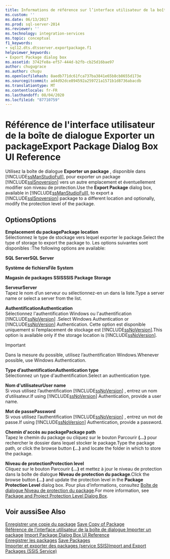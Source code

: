 ```yaml
---
title: Informations de référence sur l’interface utilisateur de la boîte de dialogue Exporter le package | Microsoft Docs
ms.custom: ''
ms.date: 06/13/2017
ms.prod: sql-server-2014
ms.reviewer: ''
ms.technology: integration-services
ms.topic: conceptual
f1_keywords:
- sql12.dts.dtsserver.exportpackage.f1
helpviewer_keywords:
- Export Package dialog box
ms.assetid: 3742fe8a-ef57-444d-b2fb-cb25d16bae97
author: chugugrace
ms.author: chugu
ms.openlocfilehash: 8aedb771dc61fca737ba3841e65b8cb8655d173e
ms.sourcegitcommit: ad4d92dce894592a259721a1571b1d8736abacdb
ms.translationtype: MT
ms.contentlocale: fr-FR
ms.lasthandoff: 08/04/2020
ms.locfileid: "87710759"
---
```

# <a name="export-package-dialog-box-ui-reference"></a><span data-ttu-id="5fe60-102">Référence de l'interface utilisateur de la boîte de dialogue Exporter un package</span><span class="sxs-lookup"><span data-stu-id="5fe60-102">Export Package Dialog Box UI Reference</span></span>
  <span data-ttu-id="5fe60-103">Utilisez la boîte de dialogue **Exporter un package** , disponible dans [!INCLUDE[ssManStudioFull](../includes/ssmanstudiofull-md.md)], pour exporter un package [!INCLUDE[ssISnoversion](../includes/ssisnoversion-md.md)] vers un autre emplacement et éventuellement modifier son niveau de protection.</span><span class="sxs-lookup"><span data-stu-id="5fe60-103">Use the **Export Package** dialog box, available in [!INCLUDE[ssManStudioFull](../includes/ssmanstudiofull-md.md)], to export a [!INCLUDE[ssISnoversion](../includes/ssisnoversion-md.md)] package to a different location and optionally, modify the protection level of the package.</span></span>  
  
## <a name="options"></a><span data-ttu-id="5fe60-104">Options</span><span class="sxs-lookup"><span data-stu-id="5fe60-104">Options</span></span>  
 <span data-ttu-id="5fe60-105">**Emplacement du package**</span><span class="sxs-lookup"><span data-stu-id="5fe60-105">**Package location**</span></span>  
 <span data-ttu-id="5fe60-106">Sélectionnez le type de stockage vers lequel exporter le package.</span><span class="sxs-lookup"><span data-stu-id="5fe60-106">Select the type of storage to export the package to.</span></span> <span data-ttu-id="5fe60-107">Les options suivantes sont disponibles :</span><span class="sxs-lookup"><span data-stu-id="5fe60-107">The following options are available:</span></span>  
  
 <span data-ttu-id="5fe60-108">**SQL Server**</span><span class="sxs-lookup"><span data-stu-id="5fe60-108">**SQL Server**</span></span>  
  
 <span data-ttu-id="5fe60-109">**Système de fichiers**</span><span class="sxs-lookup"><span data-stu-id="5fe60-109">**File System**</span></span>  
  
 <span data-ttu-id="5fe60-110">**Magasin de packages SSIS**</span><span class="sxs-lookup"><span data-stu-id="5fe60-110">**SSIS Package Storage**</span></span>  
  
 <span data-ttu-id="5fe60-111">**Serveur**</span><span class="sxs-lookup"><span data-stu-id="5fe60-111">**Server**</span></span>  
 <span data-ttu-id="5fe60-112">Tapez le nom d’un serveur ou sélectionnez-en un dans la liste.</span><span class="sxs-lookup"><span data-stu-id="5fe60-112">Type a server name or select a server from the list.</span></span>  
  
 <span data-ttu-id="5fe60-113">**Authentification**</span><span class="sxs-lookup"><span data-stu-id="5fe60-113">**Authentication**</span></span>  
 <span data-ttu-id="5fe60-114">Sélectionnez l'authentification Windows ou l'authentification [!INCLUDE[ssNoVersion](../includes/ssnoversion-md.md)] .</span><span class="sxs-lookup"><span data-stu-id="5fe60-114">Select Windows Authentication or [!INCLUDE[ssNoVersion](../includes/ssnoversion-md.md)] Authentication.</span></span> <span data-ttu-id="5fe60-115">Cette option est disponible uniquement si l’emplacement de stockage est [!INCLUDE[ssNoVersion](../includes/ssnoversion-md.md)].</span><span class="sxs-lookup"><span data-stu-id="5fe60-115">This option is available only if the storage location is [!INCLUDE[ssNoVersion](../includes/ssnoversion-md.md)].</span></span>  
  
> [!IMPORTANT]  
>  <span data-ttu-id="5fe60-116">Dans la mesure du possible, utilisez l’authentification Windows.</span><span class="sxs-lookup"><span data-stu-id="5fe60-116">Whenever possible, use Windows Authentication.</span></span>  
  
 <span data-ttu-id="5fe60-117">**Type d’authentification**</span><span class="sxs-lookup"><span data-stu-id="5fe60-117">**Authentication type**</span></span>  
 <span data-ttu-id="5fe60-118">Sélectionnez un type d'authentification.</span><span class="sxs-lookup"><span data-stu-id="5fe60-118">Select an authentication type.</span></span>  
  
 <span data-ttu-id="5fe60-119">**Nom d'utilisateur**</span><span class="sxs-lookup"><span data-stu-id="5fe60-119">**User name**</span></span>  
 <span data-ttu-id="5fe60-120">Si vous utilisez l’authentification [!INCLUDE[ssNoVersion](../includes/ssnoversion-md.md)] , entrez un nom d’utilisateur.</span><span class="sxs-lookup"><span data-stu-id="5fe60-120">If using [!INCLUDE[ssNoVersion](../includes/ssnoversion-md.md)] Authentication, provide a user name.</span></span>  
  
 <span data-ttu-id="5fe60-121">**Mot de passe**</span><span class="sxs-lookup"><span data-stu-id="5fe60-121">**Password**</span></span>  
 <span data-ttu-id="5fe60-122">Si vous utilisez l’authentification [!INCLUDE[ssNoVersion](../includes/ssnoversion-md.md)] , entrez un mot de passe.</span><span class="sxs-lookup"><span data-stu-id="5fe60-122">If using [!INCLUDE[ssNoVersion](../includes/ssnoversion-md.md)] Authentication, provide a password.</span></span>  
  
 <span data-ttu-id="5fe60-123">**Chemin d'accès au package**</span><span class="sxs-lookup"><span data-stu-id="5fe60-123">**Package path**</span></span>  
 <span data-ttu-id="5fe60-124">Tapez le chemin du package ou cliquez sur le bouton Parcourir **(...)** pour rechercher le dossier dans lequel stocker le package.</span><span class="sxs-lookup"><span data-stu-id="5fe60-124">Type the package path, or click the browse button **(...)** and locate the folder in which to store the package.</span></span>  
  
 <span data-ttu-id="5fe60-125">**Niveau de protection**</span><span class="sxs-lookup"><span data-stu-id="5fe60-125">**Protection level**</span></span>  
 <span data-ttu-id="5fe60-126">Cliquez sur le bouton Parcourir **(...)** et mettez à jour le niveau de protection dans la boîte de dialogue **Niveau de protection du package**.</span><span class="sxs-lookup"><span data-stu-id="5fe60-126">Click the browse button **(...)** and update the protection level in the **Package Protection Level** dialog box.</span></span> <span data-ttu-id="5fe60-127">Pour plus d’informations, consultez [Boîte de dialogue Niveau de protection du package](../../2014/integration-services/package-and-project-protection-level-dialog-box.md).</span><span class="sxs-lookup"><span data-stu-id="5fe60-127">For more information, see [Package and Project Protection Level Dialog Box](../../2014/integration-services/package-and-project-protection-level-dialog-box.md).</span></span>  
  
## <a name="see-also"></a><span data-ttu-id="5fe60-128">Voir aussi</span><span class="sxs-lookup"><span data-stu-id="5fe60-128">See Also</span></span>  
 <span data-ttu-id="5fe60-129">[Enregistrer une copie du package](../../2014/integration-services/save-copy-of-package.md) </span><span class="sxs-lookup"><span data-stu-id="5fe60-129">[Save Copy of Package](../../2014/integration-services/save-copy-of-package.md) </span></span>  
 <span data-ttu-id="5fe60-130">[Référence de l’interface utilisateur de la boîte de dialogue Importer un package](../../2014/integration-services/import-package-dialog-box-ui-reference.md) </span><span class="sxs-lookup"><span data-stu-id="5fe60-130">[Import Package Dialog Box UI Reference](../../2014/integration-services/import-package-dialog-box-ui-reference.md) </span></span>  
 <span data-ttu-id="5fe60-131">[Enregistrer les packages](save-packages.md) </span><span class="sxs-lookup"><span data-stu-id="5fe60-131">[Save Packages](save-packages.md) </span></span>  
 [<span data-ttu-id="5fe60-132">Importer et exporter des packages &#40;service SSIS&#41;</span><span class="sxs-lookup"><span data-stu-id="5fe60-132">Import and Export Packages &#40;SSIS Service&#41;</span></span>](../../2014/integration-services/import-and-export-packages-ssis-service.md)  
  
  
